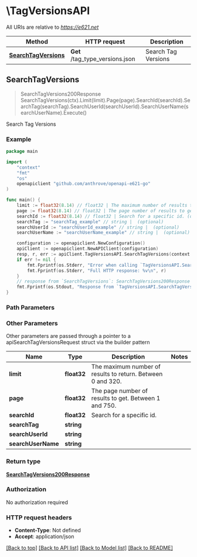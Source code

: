 # \TagVersionsAPI

All URIs are relative to *https://e621.net*

Method | HTTP request | Description
------------- | ------------- | -------------
[**SearchTagVersions**](TagVersionsAPI.md#SearchTagVersions) | **Get** /tag_type_versions.json | Search Tag Versions



## SearchTagVersions

> SearchTagVersions200Response SearchTagVersions(ctx).Limit(limit).Page(page).SearchId(searchId).SearchTag(searchTag).SearchUserId(searchUserId).SearchUserName(searchUserName).Execute()

Search Tag Versions



### Example

```go
package main

import (
	"context"
	"fmt"
	"os"
	openapiclient "github.com/anthrove/openapi-e621-go"
)

func main() {
	limit := float32(8.14) // float32 | The maximum number of results to return. Between 0 and 320. (optional)
	page := float32(8.14) // float32 | The page number of results to get. Between 1 and 750. (optional)
	searchId := float32(8.14) // float32 | Search for a specific id. (optional)
	searchTag := "searchTag_example" // string |  (optional)
	searchUserId := "searchUserId_example" // string |  (optional)
	searchUserName := "searchUserName_example" // string |  (optional)

	configuration := openapiclient.NewConfiguration()
	apiClient := openapiclient.NewAPIClient(configuration)
	resp, r, err := apiClient.TagVersionsAPI.SearchTagVersions(context.Background()).Limit(limit).Page(page).SearchId(searchId).SearchTag(searchTag).SearchUserId(searchUserId).SearchUserName(searchUserName).Execute()
	if err != nil {
		fmt.Fprintf(os.Stderr, "Error when calling `TagVersionsAPI.SearchTagVersions``: %v\n", err)
		fmt.Fprintf(os.Stderr, "Full HTTP response: %v\n", r)
	}
	// response from `SearchTagVersions`: SearchTagVersions200Response
	fmt.Fprintf(os.Stdout, "Response from `TagVersionsAPI.SearchTagVersions`: %v\n", resp)
}
```

### Path Parameters



### Other Parameters

Other parameters are passed through a pointer to a apiSearchTagVersionsRequest struct via the builder pattern


Name | Type | Description  | Notes
------------- | ------------- | ------------- | -------------
 **limit** | **float32** | The maximum number of results to return. Between 0 and 320. | 
 **page** | **float32** | The page number of results to get. Between 1 and 750. | 
 **searchId** | **float32** | Search for a specific id. | 
 **searchTag** | **string** |  | 
 **searchUserId** | **string** |  | 
 **searchUserName** | **string** |  | 

### Return type

[**SearchTagVersions200Response**](SearchTagVersions200Response.md)

### Authorization

No authorization required

### HTTP request headers

- **Content-Type**: Not defined
- **Accept**: application/json

[[Back to top]](#) [[Back to API list]](../README.md#documentation-for-api-endpoints)
[[Back to Model list]](../README.md#documentation-for-models)
[[Back to README]](../README.md)

